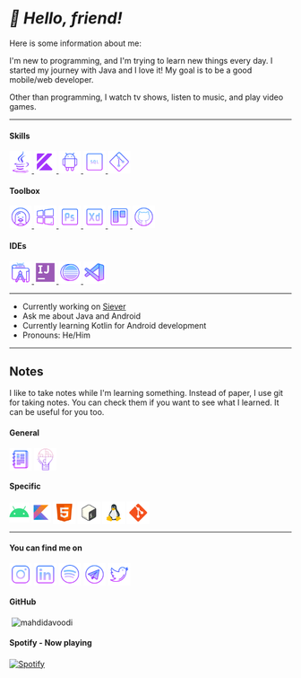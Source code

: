 # *:dizzy: Hello, friend!*

Here is some information about me:

I'm new to programming, and I'm trying to learn new things every day. I started my journey with Java and I love it! My goal is to be a good mobile/web developer.

Other than programming, I watch tv shows, listen to music, and play video games.

---

<h4 align="left">Skills</h4>
<p align="left">
<a href="https://www.java.com/en/" target="_blank"> <img src="media/logo19.svg" alt="Java SE" width="40" height="40"/> </a>
<a href="https://kotlinlang.org/" target="_blank"> <img src="media/logo17.svg" alt="Kotlin" width="40" height="40"/> </a>
<a href="https://developer.android.com" target="_blank"> <img src="media/logo16.svg" alt="android" width="40" height="40"/> </a>
<a href="https://en.wikipedia.org/wiki/SQL" target="_blank"> <img src="media/logo14.png" alt="SQL" width="40" height="40"/> </a>
<a href="https://git-scm.com/" target="_blank"> <img src="media/logo15.svg" alt="Git" width="40" height="40"/> </a>
</p>

<h4 align="left">Toolbox</h4>
<p align="left">
<a href="https://ubuntu.com/" target="_blank"> <img src="media/logo12.png" alt="Linux" width="40" height="40"/> </a>
<a href="https://www.microsoft.com/en-us/windows/" target="_blank"> <img src="media/logo11.svg" alt="Windows" width="40" height="40"/> </a>
<a href="https://www.adobe.com/products/photoshop.html" target="_blank"> <img src="media/logo10.svg" alt="Photoshop" width="40" height="40"/> </a>
<a href="https://www.adobe.com/products/xd.html" target="_blank"> <img src="media/logo9.svg" alt="Xd" width="40" height="40"/> </a>
<a href="https://trello.com/" target="_blank"> <img src="media/logo8.svg" alt="Trello" width="40" height="40"/> </a>
<a href="https://github.com/" target="_blank"> <img src="media/logo7.svg" alt="GitHub" width="40" height="40"/> </a>
</p>

<h4 align="left">IDEs</h4>
<p align="left">
<a href="https://developer.android.com/studio" target="_blank"> <img src="media/logo18.svg" alt="Android Studio" width="40" height="40"/> </a>
<a href="https://www.jetbrains.com/idea/" target="_blank"> <img src="media/logo13.svg" alt="IntelliJ" width="40" height="40"/> </a>
<a href="https://www.eclipse.org/" target="_blank"> <img src="media/logo21.svg" alt="Eclipse" width="40" height="40"/> </a>
<a href="https://code.visualstudio.com/" target="_blank"> <img src="media/logo6.svg" alt="VSCode" width="40" height="40"/> </a>
</p>

---

- Currently working on [Siever](https://github.com/MahdiDavoodi/Siever)
- Ask me about Java and Android
- Currently learning Kotlin for Android development
- Pronouns: He/Him

---

## Notes

I like to take notes while I'm learning something. Instead of paper, I use git for taking notes. You can check them if you want to see what I learned. It can be useful for you too.

<h4 align="left">General</h4>

<a href="https://github.com/MahdiDavoodi/Notes" target="blank"><img align="center" src="media/generalNotes.png" alt="General Notes" height="40" width="40" /></a>
<a href="https://github.com/MahdiDavoodi/ProblemSolving" target="blank"><img align="center" src="media/problemsolving.png" alt="Problem Solving" height="40" width="40" /></a>

<h4 align="left">Specific</h4>

<a href="https://github.com/MahdiDavoodi/Android" target="blank"><img align="center" src="media/androidDevN.svg" alt="Android Development" height="35" width="35" /></a>
<a href="https://github.com/MahdiDavoodi/Kotlin" target="blank"><img align="center" src="media/kotlinN.svg" alt="Kotlin" height="35" width="35" /></a>
<a href="https://github.com/MahdiDavoodi/HTML-CSS" target="blank"><img align="center" src="media/htmlN.svg" alt="HTML and CSS" height="40" width="40" /></a>
<a href="https://github.com/MahdiDavoodi/Bash" target="blank"><img align="center" src="media/bashN.svg" alt="Bash" height="40" width="40" /></a>
<a href="https://github.com/MahdiDavoodi/Linux" target="blank"><img align="center" src="media/linuxN.png" alt="Linux" height="40" width="40" /></a>
<a href="https://github.com/MahdiDavoodi/Git" target="blank"><img align="center" src="media/gitN.svg" alt="Git" height="40" width="40" /></a>

---

<h4 align="left">You can find me on</h4>
<p align="left">
<a href="https://instagram.com/_mahdi_davoodi_" target="blank"><img align="center" src="media/logo3.svg" alt="Instagram" height="40" width="40" /></a>
<a href="https://www.linkedin.com/in/mahdidavoodi/" target="blank"><img align="center" src="media/logo2.svg" alt="LinkedIn" height="40" width="40" /></a>
<a href="https://open.spotify.com/user/d6uqxiyug09n3fobqfuhegnwx" target="blank"><img align="center" src="media/logo4.svg" alt="Spotify" height="40" width="40" /></a>
<a href="https://t.me/mahdidavoodi" target="blank"><img align="center" src="media/logo5.svg" alt="Telegram" height="40" width="40" /></a>
<a href="https://twitter.com/_mahdi_davoodi_" target="blank"><img align="center" src="media/logo1.svg" alt="Twitter" height="40" width="40" /></a>
</p>

<h4 align="left">GitHub</h4>
<p align="left">
  &nbsp;<img align="center" src="https://github-readme-stats.vercel.app/api?username=mahdidavoodi&show_icons=true&theme=dracula&locale=en" alt="mahdidavoodi" /></p>



<h4 align="left">Spotify - Now playing</h4>

<a href="https://open.spotify.com/user/d6uqxiyug09n3fobqfuhegnwx" target="blank"><img align="center" src="https://novatorem-two-liart.vercel.app/api/spotify" alt="Spotify"/></a>
